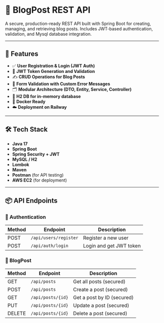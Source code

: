 # 📝 BlogPost REST API

A secure, production-ready REST API built with Spring Boot for creating, managing, and retrieving blog posts. Includes JWT-based authentication, validation, and Mysql database integration.

---

## 🚀 Features

- ✅ **User Registration & Login (JWT Auth)**
- 🔐 **JWT Token Generation and Validation**
- ✍️ **CRUD Operations for Blog Posts**
- 📄 **Form Validation with Custom Error Messages**
- 🗂️ **Modular Architecture (DTO, Entity, Service, Controller)**
- 🧪 **H2 DB for in-memory database**
- 🐳 **Docker Ready**
- ☁️ **Deployment on Railway**

---

## 🛠️ Tech Stack

- **Java 17**
- **Spring Boot**
- **Spring Security + JWT**
- **MySQL / H2**
- **Lombok**
- **Maven**
- **Postman** (for API testing)
- **AWS EC2** (for deployment)

---

## 📦 API Endpoints

### 🔐 Authentication
| Method | Endpoint              | Description            |
|--------|-----------------------|------------------------|
| POST   | `/api/users/register` | Register a new user    |
| POST   | `/api/auth/login`     | Login and get JWT token|

### 📝 BlogPost
| Method | Endpoint           | Description                      |
|--------|--------------------|----------------------------------|
| GET    | `/api/posts`       | Get all posts (secured)          |
| POST   | `/api/posts`       | Create a post (secured)          |
| GET    | `/api/posts/{id}`  | Get a post by ID (secured)       |
| PUT    | `/api/posts/{id}`  | Update a post (secured)          |
| DELETE | `/api/posts/{id}`  | Delete a post (secured)          |


